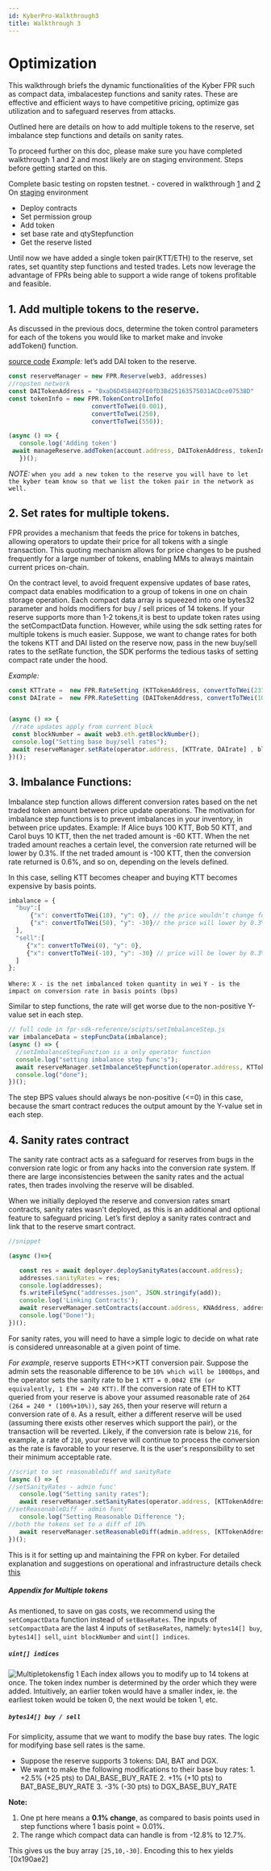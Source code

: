 ```yaml
---
id: KyberPro-Walkthrough3
title: Walkthrough 3
---
```

[//]: # (tagline)

# Optimization

This walkthrough briefs the dynamic functionalities of the Kyber FPR such as compact data, imbalacestep functions and sanity rates. These are effective and efficient ways to have competitive pricing, optimize gas utilization and to safeguard reserves from attacks. 


Outlined here are details on how to add multiple tokens to the reserve, set imbalance step functions and details on sanity rates.

To proceed further on this doc, please make sure you have completed walkthrough 1 and 2 and most likely are on staging environment. Steps before getting started on this.


Complete basic testing on ropsten testnet. - covered in walkthrough [1](kyberpro-walkthrough1.md) and [2](kyberpro-walkthrough2.md)
On [staging](kyberpro-mainnetStaging.md) environment 
* Deploy contracts
* Set permission group
* Add token
* set base rate and qtyStepfunction
* Get the reserve listed



Until now we have added a single token pair(KTT/ETH) to the reserve, set rates, set quantity step functions and tested trades. Lets now leverage the advantage of FPRs being able to support a wide range of tokens profitable and feasible.

## 1. Add multiple tokens to the reserve.

As discussed in the previous docs, determine the token control parameters for each of the tokens you would like to market make and invoke addToken() function.

[source code](https://github.com/KyberNetwork/kyber-pro/tree/master/tutorials/scripts)
*Example:* let’s add DAI token to the reserve.
```js
const reserveManager = new FPR.Reserve(web3, addresses)
//ropsten network
const DAITokenAddress = "0xaD6D458402F60fD3Bd25163575031ACDce07538D"
const tokenInfo = new FPR.TokenControlInfo(
                       convertToTwei(0.001),
                       convertToTwei(250),
                       convertToTwei(550));

(async () => {
   console.log('Adding token')
 await manageReserve.addToken(account.address, DAITokenAddress, tokenInfo)
   })();
```
*NOTE:* `when you add a new token to the reserve you will have to let the kyber team know so that we list the token pair in the network as well.`


## 2. Set rates for multiple tokens.

FPR provides a mechanism that feeds the price for tokens in batches, allowing operators to update their price for all tokens with a single transaction. This quoting mechanism allows for price changes to be pushed frequently for a large number of tokens, enabling MMs to always maintain current prices on-chain.

On the contract level, to avoid frequent expensive updates of base rates, compact data enables modification to a group of tokens in one on chain storage operation. Each compact data array is squeezed into one bytes32 parameter and holds modifiers for buy / sell prices of 14 tokens. If your reserve supports more than 1-2 tokens,it is best to update token rates using the setCompactData function. However, while using the sdk setting rates for multiple tokens is much easier.
Suppose, we want to change rates for both the tokens KTT and DAI listed on the reserve now, pass in the new buy/sell rates to the setRate function, the SDK performs the tedious tasks of setting compact rate under the hood.

*Example:*
 ```js
const KTTrate =  new FPR.RateSetting (KTTokenAddress, convertToTWei(237), convertToTWei(0.0040));
const DAIrate =  new FPR.RateSetting (DAITokenAddress, convertToTWei(100), convertToTWei(0.0018));


(async () => {
  //rate updates apply from current block
  const blockNumber = await web3.eth.getBlockNumber();
  console.log("Setting base buy/sell rates");
  await reserveManager.setRate(operator.address, [KTTrate, DAIrate] , blockNumber);
})();
 ```

## 3. Imbalance Functions: 

Imbalance step function allows different conversion rates based on the net traded token amount between price update operations. The motivation for imbalance step functions is to prevent imbalances in your inventory, in between price updates.
Example:
If Alice buys 100 KTT, Bob 50 KTT, and Carol buys 10 KTT, then the net traded amount is -60 KTT. When the net traded amount reaches a certain level, the conversion rate returned will be lower by 0.3%. If the net traded amount is -100 KTT, then the conversion rate returned is 0.6%, and so on, depending on the levels defined.

In this case, selling KTT becomes cheaper and buying KTT becomes expensive by basis points.
```js
imbalance = {
  "buy":[
      {"x": convertToTWei(10), "y": 0}, // the price wouldn’t change for every +10 imbalance
      {"x": convertToTWei(50), "y": -30}// the price will lower by 0.3% for imbalance above 50 KTTtokens 
  ],
  "sell":[
     {"x": convertToTWei(0), "y": 0},
     {"x": convertToTWei(-10), "y": -30} // price will be lower by 0.3% for imbalances below 10KTTtokens
  ]
};
```
`Where:`
`X - is the net imbalanced token quantity in wei`
`Y - is the impact on conversion rate in basis points (bps)`

Similar to step functions, the rate will get worse due to the non-positive Y-value set in each step.
```js
// full code in fpr-sdk-reference/scipts/setImbalanceStep.js
var imbalanceData = stepFuncData(imbalance);
(async () => {
  //setImbalanceStepFunction is a only operator function
  console.log("setting imbalance step func's");
  await reserveManager.setImbalanceStepFunction(operator.address, KTTokenAddress, imbalanceData.buy, imbalanceData.sell);
  console.log("done");
})();
```

The step BPS values should always be non-positive (<=0) in this case, because the smart contract reduces the output amount by the Y-value set in each step.


## 4. Sanity rates contract


The sanity rate contract acts as a safeguard for reserves from bugs in the conversion rate logic or from any hacks into the conversion rate system. If there are large inconsistencies between the sanity rates and the actual rates, then trades involving the reserve will be disabled.

When we initially deployed the reserve and conversion rates smart contracts, sanity rates wasn't deployed, as this is an additional and optional feature to safeguard pricing.
Let’s first deploy a sanity rates contract and link that to the reserve smart contract.
```js
//snippet

(async ()=>{

   const res = await deployer.deploySanityRates(account.address);
   addresses.sanityRates = res;
   console.log(addresses);
   fs.writeFileSync("addresses.json", JSON.stringify(add));
   console.log('Linking Contracts');
   await reserveManager.setContracts(account.address, KNAddress, addresses.conversionRates,addresses.sanityRates);
   console.log("Done!");
})();
```
For sanity rates, you will need to have a simple logic to decide on what rate is considered unreasonable at a given point of time. 

*For example*, reserve supports ETH<>KTT conversion pair. Suppose the admin sets the reasonable difference to be `10% which will be 1000bps`, and the operator sets the sanity rate to be `1 KTT = 0.0042 ETH (or equivalently, 1 ETH = 240 KTT)`.
If the conversion rate of ETH to KTT queried from your reserve is above your assumed reasonable rate of `264 (264 = 240 * (100%+10%))`, say `265`, then your reserve will return a conversion rate of `0`. As a result, either a different reserve will be used (assuming there exists other reserves which support the pair), or the transaction will be reverted.
Likely, if the conversion rate is below `216`, for example, a rate of `210`, your reserve will continue to process the conversion as the rate is favorable to your reserve. It is the user's responsibility to set their minimum acceptable rate.

```js
//script to set reasonableDiff and sanityRate
(async () => {
//setSanityRates - admin func'
   console.log("Setting sanity rates");
   await reserveManager.setSanityRates(operator.address, [KTTokenAddress,DAITokenAddress],[convertToTWei(0.0040),convertToTWei(0.0018)]);
//setReasonableDiff - admin func'
   console.log("Setting Reasonable Difference ");
//both the tokens set to a diff of 10%
   await reserveManager.setReasonableDiff(admin.address, [KTTokenAddress,DAITokenAddress], [1000, 1000]);
})();

```

This is it for setting up and maintaining the FPR on kyber. For detailed explanation and suggestions on operational and infrastructure details check [this](kyberpro-infra.md)


##### Appendix for Multiple tokens

As mentioned, to save on gas costs, we recommend using the `setCompactData` function instead of `setBaseRates`. The inputs of `setCompactData` are the last 4 inputs of `setBaseRates`, namely: `bytes14[] buy`, `bytes14[] sell`, `uint blockNumber` and `uint[] indices`.

##### `uint[] indices`

![Multipletokensfig 1](/uploads/multipletokensfig-1.jpg "Multipletokensfig 1")
Each index allows you to modify up to 14 tokens at once. The token index number is determined by the order which they were added. Intuitively, an earlier token would have a smaller index, ie. the earliest token would be token 0, the next would be token 1, etc.

##### `bytes14[] buy / sell`

For simplicity, assume that we want to modify the base buy rates. The logic for modifying base sell rates is the same.

- Suppose the reserve supports 3 tokens: DAI, BAT and DGX.
- We want to make the following modifications to their base buy rates: 1. +2.5% (+25 pts) to DAI_BASE_BUY_RATE 2. +1% (+10 pts) to BAT_BASE_BUY_RATE 3. -3% (-30 pts) to DGX_BASE_BUY_RATE

**Note:**

1. One pt here means a **0.1% change**, as compared to basis points used in step functions where 1 basis point = 0.01%.
2. The range which compact data can handle is from -12.8% to 12.7%.

This gives us the buy array `[25,10,-30]`. Encoding this to hex yields `[0x190ae2]